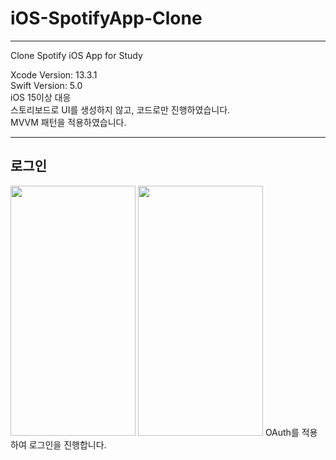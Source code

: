 # iOS-SpotifyApp-Clone
***
Clone Spotify iOS App for Study

Xcode Version: 13.3.1  
Swift Version: 5.0  
iOS 15이상 대응  
스토리보드로 UI를 생성하지 않고, 코드로만 진행하였습니다.  
MVVM 패턴을 적용하였습니다.  
***


## 로그인

<img src="https://user-images.githubusercontent.com/62288773/164729389-53c85f29-7321-49ab-bbb9-e775f18ad367.png" width="200" height="400"/>
<img src="https://user-images.githubusercontent.com/62288773/164729707-ec4fbe15-10cd-4369-b65e-34cb32d6962f.png" width="200" height="400"/>
OAuth를 적용하여 로그인을 진행합니다.

